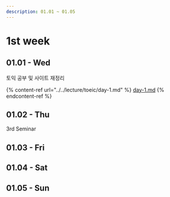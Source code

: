 ```yaml
---
description: 01.01 ~ 01.05
---
```


# 1st week

## 01.01 - Wed

토익 공부 및 사이트 재정리

{% content-ref url="../../lecture/toeic/day-1.md" %}
[day-1.md](../../lecture/toeic/day-1.md)
{% endcontent-ref %}

## 01.02 - Thu

3rd Seminar

## 01.03 - Fri

## 01.04 - Sat

## 01.05 - Sun









